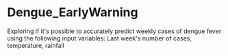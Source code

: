 # Dengue_EarlyWarning

Exploring if it's possible to accurately predict weekly cases of dengue fever using the following input variables: Last week's number of cases, temperature, rainfall
